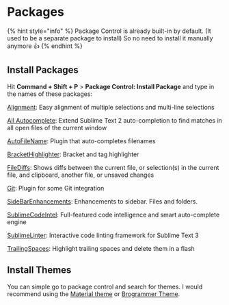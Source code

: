 # Packages

{% hint style="info" %}
Package Control is already built-in by default. \(It used to be a separate package to install\) So no need to install it manually anymore 👍
{% endhint %}

## Install Packages

Hit **Command + Shift + P** &gt; **Package Control: Install Package** and type in the names of these packages:

[Alignment](https://github.com/wbond/sublime_alignment/issues): Easy alignment of multiple selections and multi-line selections

[All Autocomplete](https://github.com/alienhard/SublimeAllAutocomplete): Extend Sublime Text 2 auto-completion to find matches in all open files of the current window

[AutoFileName](https://github.com/BoundInCode/AutoFileName): Plugin that auto-completes filenames

[BracketHighlighter](https://github.com/facelessuser/BracketHighlighter): Bracket and tag highlighter

[FileDiffs](https://github.com/colinta/SublimeFileDiffs): Shows diffs between the current file, or selection\(s\) in the current file, and clipboard, another file, or unsaved changes

[Git](https://github.com/kemayo/sublime-text-git): Plugin for some Git integration

[SideBarEnhancements](https://github.com/titoBouzout/SideBarEnhancements): Enhancements to sidebar. Files and folders.

[SublimeCodeIntel](http://sublimecodeintel.github.io/SublimeCodeIntel/): Full-featured code intelligence and smart auto-complete engine

[SublimeLinter](http://sublimelinter.readthedocs.org/): Interactive code linting framework for Sublime Text 3

[TrailingSpaces](https://github.com/SublimeText/TrailingSpaces): Highlight trailing spaces and delete them in a flash

## Install Themes

You can simple go to package control and search for themes. I would recommend using the [Material theme](https://github.com/equinusocio/material-theme) or [Brogrammer Theme](https://github.com/kenwheeler/brogrammer-theme).

